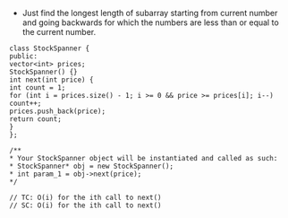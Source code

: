 - Just find the longest length of subarray starting from current number and going backwards for which the numbers are less than or equal to the current number.
​
```
class StockSpanner {
public:
vector<int> prices;
StockSpanner() {}
int next(int price) {
int count = 1;
for (int i = prices.size() - 1; i >= 0 && price >= prices[i]; i--)
count++;
prices.push_back(price);
return count;
}
};
​
/**
* Your StockSpanner object will be instantiated and called as such:
* StockSpanner* obj = new StockSpanner();
* int param_1 = obj->next(price);
*/
​
// TC: O(i) for the ith call to next()
// SC: O(i) for the ith call to next()
```